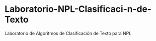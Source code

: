 # Laboratorio-NPL-Clasificaci-n-de-Texto
Laboratorio de Algoritmos de Clasificación de Texto para NPL
